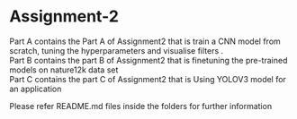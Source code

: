 # Assignment-2
Part A contains the Part A of Assignment2 that is train a CNN model from scratch, tuning the hyperparameters and visualise filters .  
Part B contains the part B of Assignment2 that is finetuning the pre-trained models on nature12k data set  
Part C contains the part C of Assignment2 that is Using YOLOV3 model for an application

Please refer README.md files inside the folders for further information

